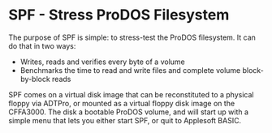 # SPF - Stress ProDOS Filesystem

The purpose of SPF is simple: to stress-test the ProDOS filesystem.  It can do that in two ways:

 * Writes, reads and verifies every byte of a volume
 * Benchmarks the time to read and write files and complete volume block-by-block reads

SPF comes on a virtual disk image that can be reconstituted to a physical floppy via ADTPro, or mounted as a virtual floppy disk image on the CFFA3000.  The disk a bootable ProDOS volume, and will start up with a simple menu that lets you either start SPF, or quit to Applesoft BASIC.
